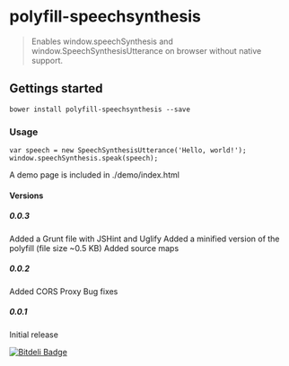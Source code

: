 # polyfill-speechsynthesis

> Enables window.speechSynthesis and window.SpeechSynthesisUtterance on browser without native support.

## Gettings started
```shell
bower install polyfill-speechsynthesis --save
```

### Usage

    var speech = new SpeechSynthesisUtterance('Hello, world!');
    window.speechSynthesis.speak(speech);
    
A demo page is included in ./demo/index.html


#### Versions

##### 0.0.3
Added a Grunt file with JSHint and Uglify
Added a minified version of the polyfill (file size ~0.5 KB)
Added source maps

##### 0.0.2
Added CORS Proxy
Bug fixes

##### 0.0.1
Initial release

[![Bitdeli Badge](https://d2weczhvl823v0.cloudfront.net/MikaelSoderstrom/polyfill-speechsynthesis/trend.png)](https://bitdeli.com/free "Bitdeli Badge")